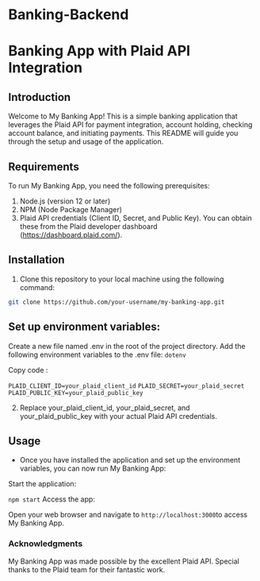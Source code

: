 
# Banking-Backend

# Banking App with Plaid API Integration

## Introduction

Welcome to My Banking App! This is a simple banking application that leverages the Plaid API for payment integration, account holding, checking account balance, and initiating payments. This README will guide you through the setup and usage of the application.

## Requirements

To run My Banking App, you need the following prerequisites:

1. Node.js (version 12 or later)
2. NPM (Node Package Manager)
3. Plaid API credentials (Client ID, Secret, and Public Key). You can obtain these from the Plaid developer dashboard (https://dashboard.plaid.com/).

## Installation

1. Clone this repository to your local machine using the following command:

```bash
git clone https://github.com/your-username/my-banking-app.git
```

## Set up environment variables:

Create a new file named .env in the root of the project directory.
Add the following environment variables to the .env file:
```dotenv```

Copy code :

```PLAID_CLIENT_ID=your_plaid_client_id```
```PLAID_SECRET=your_plaid_secret```
```PLAID_PUBLIC_KEY=your_plaid_public_key```

2. Replace your_plaid_client_id, your_plaid_secret, and your_plaid_public_key with your actual Plaid API credentials.

## Usage

  * Once you have installed the application and set up the environment variables, you can now run My Banking App:

Start the application:

```npm start```
Access the app:

Open your web browser and navigate to ```http://localhost:3000```to access My Banking App.

### Acknowledgments

My Banking App was made possible by the excellent Plaid API. Special thanks to the Plaid team for their fantastic work.
